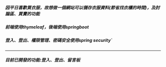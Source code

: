 ##### 因平日喜歡買衣服，故想做一個網站可以儲存衣服資料(節省找衣櫃的時間)，及討論區、買賣的功能
##### 前端使用thymeleaf，後端使用springboot
##### 登入、登出、權限管理、密碼安全使用spring security`
---------------------------------------------------------------------------------------
##### 目前已開發的功能:登入、登出、留言板
